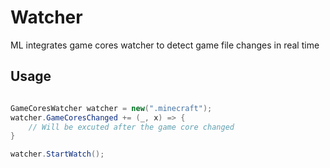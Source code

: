 # Watcher
ML integrates game cores watcher to detect game file changes in real time

## Usage

```C#

GameCoresWatcher watcher = new(".minecraft");
watcher.GameCoresChanged += (_, x) => {
    // Will be excuted after the game core changed
}

watcher.StartWatch();

```